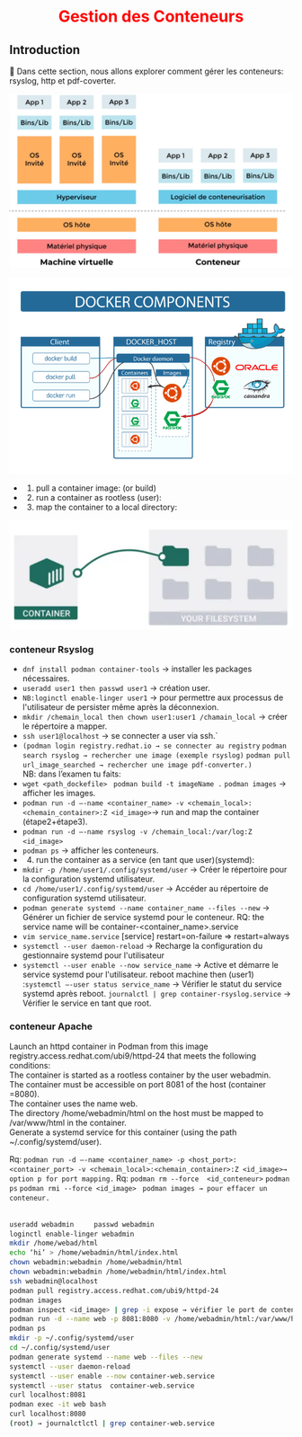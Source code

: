 <h1 align="center" style="color: red;"> Gestion des Conteneurs</h1>

## Introduction
👋 Dans cette section, nous allons explorer comment gérer les conteneurs: rsyslog, http et pdf-coverter.  

<p align="center">
  <img src="images/Container.JPG" alt="cap" style="width: 600px;"/>
</p>  

<p align="center">
  <img src="images/docker.png" alt="cap" style="width: 600px;"/>
</p> 

- 1) pull a container image: (or build)
- 2) run a container as rootless (user):
- 3) map the container to a local directory:
<p align="center">
  <img src="images/map.JPG" alt="cap" style="width: 600px;"/>
</p>  

### conteneur Rsyslog
- `dnf install podman container-tools` → installer les packages nécessaires.
- `useradd user1 then passwd user1` → création user.
- `NB:loginctl enable-linger user1` → pour permettre aux processus de l'utilisateur de persister même après la déconnexion.
- `mkdir /chemain_local then chown user1:user1 /chamain_local` → créer le répertoire a mapper.
- `ssh user1@localhost` → se connecter a user via ssh.`
- `(podman login registry.redhat.io → se connecter au registry`
`podman search rsyslog → rechercher une image (exemple rsyslog)`
`podman pull url_image_searched → rechercher une image pdf-converter.) `  
NB: dans l’examen tu faits: 
- `wget <path_dockefile> `
`podman build -t imageName .`
`podman images` → afficher les images.
- `podman run -d –-name <container_name> -v <chemain_local>:<chemain_container>:Z <id_image>`→ run and map the container (étape2+étape3).
- `podman run -d –-name rsyslog -v /chemain_local:/var/log:Z <id_image>`
- `podman ps` → afficher les conteneurs.
- 4) run the container as a service (en tant que user)(systemd):
- `mkdir -p /home/user1/.config/systemd/user` → Créer le répertoire pour la configuration systemd utilisateur.
- `cd /home/user1/.config/systemd/user` → Accéder au répertoire de configuration systemd utilisateur.
- `podman generate systemd --name container_name --files --new` → Générer un fichier de service systemd pour le conteneur.
RQ: the service name will be container-<container_name>.service
- `vim service_name.service`
[service]
restart=on-failure ⇒ restart=always
- `systemctl --user daemon-reload`  → Recharge la configuration du gestionnaire systemd pour l'utilisateur
- `systemctl --user enable --now service_name`  → Active et démarre le service systemd pour l'utilisateur.
reboot machine then (user1) :`systemctl –-user status service_name` → Vérifier le statut du service systemd après reboot.
`journalctl | grep container-rsyslog.service` → Vérifier le service en tant que root.


### conteneur Apache 
Launch an httpd container in Podman from this image registry.access.redhat.com/ubi9/httpd-24 that meets the following conditions:  
The container is started as a rootless container by the user webadmin.  
The container must be accessible on port 8081 of the host (container =8080).  
The container uses the name web.  
The directory /home/webadmin/html on the host must be mapped to /var/www/html in the container.  
Generate a systemd service for this container (using the path ~/.config/systemd/user).  

Rq: `podman run -d –-name <container_name> -p <host_port>:<container_port> -v <chemain_local>:<chemain_container>:Z <id_image>→ option p for port mapping.`
Rq: `podman rm --force  <id_conteneur>`
   `podman ps`
   `podman rmi --force <id_image> `
    `podman images → pour effacer un conteneur. `


``` bash

useradd webadmin	 passwd webadmin
loginctl enable-linger webadmin  
mkdir /home/webad/html
echo ‘hi’ > /home/webadmin/html/index.html
chown webadmin:webadmin /home/webadmin/html
chown webadmin:webadmin /home/webadmin/html/index.html
ssh webadmin@localhost
podman pull registry.access.redhat.com/ubi9/httpd-24
podman images
podman inspect <id_image> | grep -i expose → vérifier le port de conteneur à créer : 8080 pour cette image 
podman run -d --name web -p 8081:8080 -v /home/webadmin/html:/var/www/html:Z <id_image>
podman ps
mkdir -p ~/.config/systemd/user
cd ~/.config/systemd/user
podman generate systemd --name web --files --new
systemctl --user daemon-reload
systemctl --user enable --now container-web.service
systemctl --user status  container-web.service
curl localhost:8081
podman exec -it web bash
curl localhost:8080
(root) → journalctlctl | grep container-web.service
``` 



<!--













conteneur pdfconverter:
Théorique:
Le conteneur "pdf-converter" est conçu pour exécuter un script Python nommé "pdf_converter.py" afin de convertir des fichiers texte en fichiers PDF. L'environnement est configuré pour fonctionner sous Red Hat en utilisant ‘Podman’ plutôt que Docker. Un fichier Dockerfile est fourni, détaillant les étapes nécessaires à la construction de l'image Podman. Une fois cette image construite, le conteneur peut être lancé pour effectuer la conversion des fichiers texte en PDF.

/data/input			/data/output

dnf install podman container-tools
useradd pod
passwd pod  → création utilisateur pod.
mkdir -p /data/input /data/output  → création des répertoires locaux.
chown -R pod:pod /data/* 
ls -ld /data
chown pod:pod /data  → changer le propriétaire et le groupe propriétaire de répertoire data et de ses contenus en pod et pod.
chmod -R 777 /data/*
or chmod -R 777 /data/input 
chmod -R 777 /data/output   → ajouter toutes les permissions au répertoires.
echo “file” > /data/input/file.txt  → ajouter un fichier .txt au répertoire input pour simuler la conversion.
chown pod:pod /data/input/file.txt  → changer le propriétaire et le groupe propriétaire de fichier en pod et pod.
loginctl enable-linger pod
ssh pod@localhost
wget https://raw.githubusercontent.com/sachinyadav3496/Text-To-
PDF/master/pdf_converter.py
wget https://raw.githubusercontent.com/sachinyadav3496/Text-To-
PDF/master/Dockerfile
ls
→ télécharger dockerfile et pdf_converter.py qui sont nécessaires pour la construction de l’image et la conversion.
podman build -t pdf .
podman images  → construire l’image depuis dockerfile.
podman run -d --name pdfconverter -v /data/input:/data/input:Z -v /data/output:/data/output:Z <image_id>
podman ps  → exécuter le conteneur tel que /data/input en local sera mappé sur /data/input dans le conteneur pour stocker les fichiers .txt, et /data/output en local sera mappé sur/data/output dans le conteneur pour stocker le fichier convertit en pdf.
mkdir -p ~/.config/systemd/user
cd .config/systemd/user
podman generate systemd --name pdfconverter --files --new
systemctl --user daemon-reload
systemctl --user enable --now container-pdfconverter.service
systemctl --user restart --now container-pdfconverter.service
systemctl --user status container-pdfconverter.service
 → run it as a service.
podman exec -it pdfconverter bash
ls /data/output → vérifier que le fichier.txt et convertit en fichier.pdf
exit 
(root) reboot
journalctl | grep container-pdfconverter.service
 → vérifier le service en tant que root.
-->